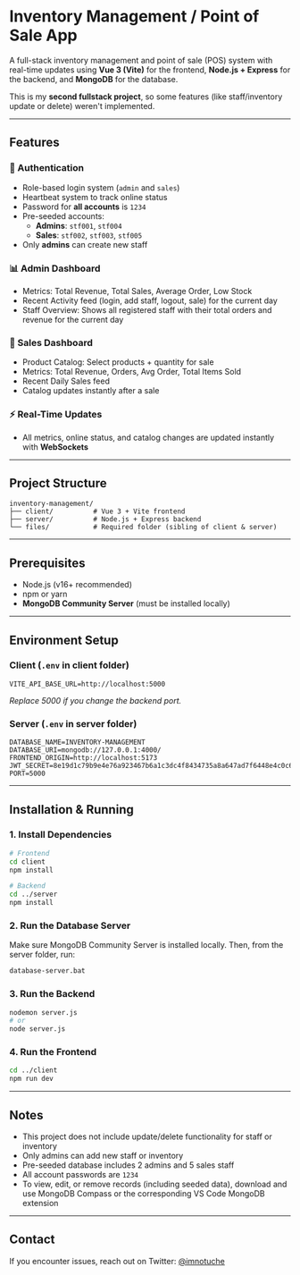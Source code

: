 # Inventory Management / Point of Sale App

A full-stack inventory management and point of sale (POS) system with real-time updates using **Vue 3 (Vite)** for the frontend, **Node.js + Express** for the backend, and **MongoDB** for the database.

This is my **second fullstack project**, so some features (like staff/inventory update or delete) weren't implemented.

---

## Features

### 🔑 Authentication
- Role-based login system (`admin` and `sales`)
- Heartbeat system to track online status
- Password for **all accounts** is `1234`
- Pre-seeded accounts:
  - **Admins**: `stf001`, `stf004`
  - **Sales**: `stf002`, `stf003`, `stf005`
- Only **admins** can create new staff

### 📊 Admin Dashboard
- Metrics: Total Revenue, Total Sales, Average Order, Low Stock
- Recent Activity feed (login, add staff, logout, sale) for the current day
- Staff Overview: Shows all registered staff with their total orders and revenue for the current day

### 💸 Sales Dashboard
- Product Catalog: Select products + quantity for sale
- Metrics: Total Revenue, Orders, Avg Order, Total Items Sold
- Recent Daily Sales feed
- Catalog updates instantly after a sale

### ⚡ Real-Time Updates
- All metrics, online status, and catalog changes are updated instantly with **WebSockets**

---

## Project Structure

```
inventory-management/
├── client/          # Vue 3 + Vite frontend
├── server/          # Node.js + Express backend
└── files/           # Required folder (sibling of client & server)
```

---

## Prerequisites

- Node.js (v16+ recommended)
- npm or yarn
- **MongoDB Community Server** (must be installed locally)

---

## Environment Setup

### Client (`.env` in client folder)

```env
VITE_API_BASE_URL=http://localhost:5000
```
*Replace 5000 if you change the backend port.*

### Server (`.env` in server folder)

```env
DATABASE_NAME=INVENTORY-MANAGEMENT
DATABASE_URI=mongodb://127.0.0.1:4000/
FRONTEND_ORIGIN=http://localhost:5173
JWT_SECRET=8e19d1c79b9e4e76a923467b6a1c3dc4f8434735a8a647ad7f6448e4c0c69c24
PORT=5000
```

---

## Installation & Running

### 1. Install Dependencies

```bash
# Frontend
cd client
npm install

# Backend
cd ../server
npm install
```

### 2. Run the Database Server

Make sure MongoDB Community Server is installed locally.
Then, from the server folder, run:

```bash
database-server.bat
```

### 3. Run the Backend

```bash
nodemon server.js
# or
node server.js
```

### 4. Run the Frontend

```bash
cd ../client
npm run dev
```

---

## Notes

- This project does not include update/delete functionality for staff or inventory
- Only admins can add new staff or inventory
- Pre-seeded database includes 2 admins and 5 sales staff
- All account passwords are `1234`
- To view, edit, or remove records (including seeded data), download and use MongoDB Compass or the corresponding VS Code MongoDB extension

---

## Contact

If you encounter issues, reach out on Twitter: [@imnotuche](https://twitter.com/imnotuche)

